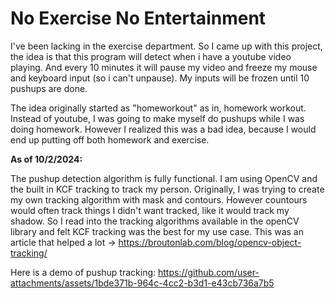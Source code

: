 # No Exercise No Entertainment

I've been lacking in the exercise department. So I came up with this project, the idea is that this program will detect when i have a youtube video playing. And every 10 minutes it will pause my video and freeze my mouse and keyboard input (so i can't unpause). My inputs will be frozen until 10 pushups are done.

The idea originally started as "homeworkout" as in, homework workout. Instead of youtube, I was going to make myself do pushups while I was doing homework. However I realized this was a bad idea, because I would end up putting off both homework and exercise.


**As of 10/2/2024:**

The pushup detection algorithm is fully functional. I am using OpenCV and the built in KCF tracking to track my person. Originally, I was trying to create my own tracking algorithm with mask and contours. However countours would often track things I didn't want tracked, like it would track my shadow. So I read into the tracking algorithms available in the openCV library and felt KCF tracking was the best for my use case. This was an article that helped a lot -> https://broutonlab.com/blog/opencv-object-tracking/

Here is a demo of pushup tracking: https://github.com/user-attachments/assets/1bde371b-964c-4cc2-b3d1-e43cb736a7b5

